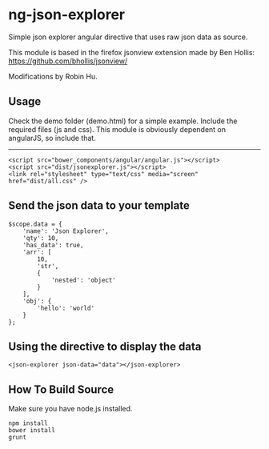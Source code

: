 ng-json-explorer
================

Simple json explorer angular directive that uses raw json data as source.

This module is based in the firefox jsonview extension made by Ben Hollis: https://github.com/bhollis/jsonview/

Modifications by Robin Hu.

Usage
-------------------------
Check the demo folder (demo.html) for a simple example.
Include the required files (js and css). 
This module is obviously dependent on angularJS, so include that.

-------------------------
```
<script src="bower_components/angular/angular.js"></script>
<script src="dist/jsonexplorer.js"></script>
<link rel="stylesheet" type="text/css" media="screen" href="dist/all.css" />
```

Send the json data to your template
-------------------------
```
$scope.data = {
	'name': 'Json Explorer',
	'qty': 10,
	'has_data': true,
	'arr': [
		10,
		'str',
		{
			'nested': 'object'
		}
	],
	'obj': {
		'hello': 'world'
	}
};
```

Using the directive to display the data
-------------------------
```
<json-explorer json-data="data"></json-explorer>
```

How To Build Source
--------------------------

Make sure you have node.js installed.
```
npm install
bower install
grunt
```

